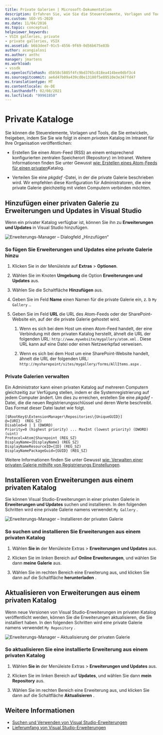 ```yaml
---
title: Private Galerien | Microsoft-Dokumentation
description: Erfahren Sie, wie Sie die Steuerelemente, Vorlagen und Tools freigeben, die Sie im Visual Studio SDK entwickeln, indem Sie Sie in einem privaten Katalog veröffentlichen.
ms.custom: SEO-VS-2020
ms.date: 11/04/2016
ms.topic: conceptual
helpviewer_keywords:
- VSIX galleries, private
- private galleries, VSIX
ms.assetid: b6b3dee7-91c5-4556-9f69-0d56b675e83b
author: acangialosi
ms.author: anthc
manager: jmartens
ms.workload:
- vssdk
ms.openlocfilehash: d5b58c5885f4fc9bd3765c818ea414bee0dbf3c4
ms.sourcegitcommit: ae6d47b09a439cd0e13180f5e89510e3e347fd47
ms.translationtype: MT
ms.contentlocale: de-DE
ms.lasthandoff: 02/08/2021
ms.locfileid: "99961858"
---
```

# <a name="private-galleries"></a>Private Kataloge
Sie können die Steuerelemente, Vorlagen und Tools, die Sie entwickeln, freigeben, indem Sie Sie wie folgt in einem *privaten* Katalog im Intranet für Ihre Organisation veröffentlichen:

- Erstellen Sie einen Atom-Feed (RSS) an einem entsprechend konfigurierten zentralen Speicherort (Repository) im Intranet. Weitere Informationen finden Sie unter Gewusst [wie: Erstellen eines Atom-Feeds für einen privaten](../extensibility/how-to-create-an-atom-feed-for-a-private-gallery.md)Katalog.

- Verteilen Sie eine *pkgdef* -Datei, in der die private Galerie beschrieben wird. Wir empfehlen diese Konfiguration für Administratoren, die eine private Galerie gleichzeitig mit vielen Computern verbinden möchten.

## <a name="add-a-private-gallery-to-extensions-and-updates-in-visual-studio"></a>Hinzufügen einer privaten Galerie zu Erweiterungen und Updates in Visual Studio
 Wenn ein privater Katalog verfügbar ist, können Sie ihn zu **Erweiterungen und Updates** in Visual Studio hinzufügen.

 ![Erweiterungs-Manager – Dialogfeld „Hinzufügen“](../extensibility/media/em_adddialog.png "EM_AddDialog")

### <a name="to-add-a-private-gallery-to-extensions-and-updates"></a>So fügen Sie Erweiterungen und Updates eine private Galerie hinzu

1. Klicken Sie in der Menüleiste auf **Extras** > **Optionen**.

2. Wählen Sie im Knoten **Umgebung** die Option **Erweiterungen und Updates** aus.

3. Wählen Sie die Schaltfläche **Hinzufügen** aus.

4. Geben Sie im Feld **Name** einen Namen für die private Galerie ein, z. b `My Gallery` ..

5. Geben Sie im Feld **URL** die URL des Atom-Feeds oder der SharePoint-Website ein, auf der die private Galerie gehostet wird.

    1. Wenn es sich bei dem Host um einen Atom-Feed handelt, der eine Verbindung mit dem privaten Katalog herstellt, ähnelt die URL der folgenden URL: `http://www.mywebsite/mygallery/atom.xml` .  Diese URL kann auf eine Datei oder einen Netzwerkpfad verweisen.

    2. Wenn es sich bei dem Host um eine SharePoint-Website handelt, ähnelt die URL der folgenden URL: `http://mysharepoint/sites/mygallery/forms/AllItems.aspx` .

### <a name="manage-private-galleries"></a>Private Galerien verwalten
 Ein Administrator kann einen privaten Katalog auf mehreren Computern gleichzeitig zur Verfügung stellen, indem er die Systemregistrierung auf jedem Computer ändert. Um dies zu erreichen, erstellen Sie eine *pkgdef* -Datei, die die neuen Registrierungsschlüssel und deren Werte beschreibt.  Das Format dieser Datei lautet wie folgt.

```
[$RootKey$\ExtensionManager\Repositories\{UniqueGUID}]
@={URI}  (REG_SZ)
Disabled=0 | 1 (DWORD)
Priority=0 (highest priority) ... MaxInt (lowest priority) (DWORD) (uint)
Protocol=Atom|Sharepoint (REG_SZ)
DisplayName={DisplayName} (REG_SZ)
DisplayNameResourceID={ID} (REG_SZ)
DisplayNamePackageGuid={GUID} (REG_SZ)

```

 Weitere Informationen finden Sie unter Gewusst [wie: Verwalten einer privaten Galerie mithilfe von Registrierungs Einstellungen](../extensibility/how-to-manage-a-private-gallery-by-using-registry-settings.md).

## <a name="install-extensions-from-a-private-gallery"></a>Installieren von Erweiterungen aus einem privaten Katalog
 Sie können Visual Studio-Erweiterungen in einer privaten Galerie in **Erweiterungen und Updates** suchen und installieren. In den folgenden Schritten wird eine private Galerie namens verwendet `My Gallery` .

 ![Erweiterungs-Manager – Installieren der privaten Galerie](../extensibility/media/em_.png "EM_")

### <a name="to-search-for-and-install-extensions-from-a-private-gallery"></a>So suchen und installieren Sie Erweiterungen aus einem privaten Katalog

1. Wählen **Sie in** der Menüleiste Extras  >  **Erweiterungen und Updates** aus.

2. Klicken Sie im linken Bereich auf **Online Erweiterungen**, und wählen Sie dann **meine Galerie** aus.

3. Wählen Sie im rechten Bereich eine Erweiterung aus, und klicken Sie dann auf die Schaltfläche **herunterladen** .

## <a name="update-extensions-from-a-private-gallery"></a>Aktualisieren von Erweiterungen aus einem privaten Katalog
 Wenn neue Versionen von Visual Studio-Erweiterungen im privaten Katalog veröffentlicht werden, können Sie die Erweiterungen aktualisieren, die Sie installiert haben. In den folgenden Schritten wird eine private Galerie namens verwendet `My Repository` .

 ![Erweiterungs-Manager – Aktualisierung der privaten Galerie](../extensibility/media/em_update.png "EM_Update")

### <a name="to-update-an-installed-extension-from-a-private-gallery"></a>So aktualisieren Sie eine installierte Erweiterung aus einem privaten Katalog

1. Wählen **Sie in** der Menüleiste Extras  >  **Erweiterungen und Updates** aus.

2. Klicken Sie im linken Bereich auf **Updates**, und wählen Sie dann **mein Repository** aus.

3. Wählen Sie im rechten Bereich eine Erweiterung aus, und klicken Sie dann auf die Schaltfläche **Aktualisieren** .

## <a name="see-also"></a>Weitere Informationen
- [Suchen und Verwenden von Visual Studio-Erweiterungen](../ide/finding-and-using-visual-studio-extensions.md)
- [Lieferumfang von Visual Studio-Erweiterungen](../extensibility/shipping-visual-studio-extensions.md)
